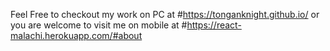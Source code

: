 Feel Free to checkout my work on PC at #https://tonganknight.github.io/
or you are welcome to visit me on mobile at  #https://react-malachi.herokuapp.com/#about
